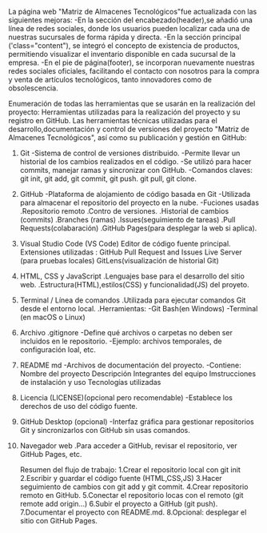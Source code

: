 La página web "Matriz de Almacenes Tecnológicos"fue actualizada con las siguientes mejoras:
-En la sección del encabezado(header),se añadió una línea de redes sociales, donde los usuarios pueden localizar cada una de nuestras sucursales de forma rápida y directa.
-En la sección principal ('class="content"), se integró el concepto de existencia de productos, permitiendo visualizar el inventario disponible en cada sucursal de la empresa.
-En el pie de página(footer), se incorporan nuevamente nuestras redes sociales oficiales, facilitando el contacto con nosotros para la compra y venta de artículos tecnológicos, tanto innovadores como de obsolescencia.

Enumeración de todas las herramientas que se usarán en la realización del proyecto:
Herramientas utilizadas para la realización del proyecto y su registro en GitHub.
Las herramientas técnicas utilizadas para el desarrollo,documentación y control de versiones del proyecto "Matriz de Almacenes Tecnológicos", así como su publicación y gestión en GitHub:
1. Git
-Sistema de control de versiones distribuido.
-Permite llevar un historial de los cambios realizados en el código.
-Se utilizó para hacer commits, manejar ramas y sincronizar con GitHub.
-Comandos claves: git init, git add, git commit, git push. git pull, git clone.
2. GitHub
 -Plataforma de alojamiento de código basada en Git
 -Utilizada para almacenar el repositorio del proyecto en la nube.
-Fuciones usadas
  .Repositorio remoto
  .Contro de versiones.
  .Historial de cambios (commits)
  .Branches (ramas)
  .Issues(seguimiento de tareas)
  .Pull Requests(colabaración)
  .GitHub Pages(para desplegar la web si aplica).
3. Visual Studio Code (VS Code)
  Editor de código fuente principal.
  Extensiones utilizadas :
   GitHub Pull Request and Issues
   Live Server (para pruebas locales)
   GitLens(visualización de historial Git)
4. HTML, CSS y JavaScript
  .Lenguajes base para el desarrollo del sitio web.
  .Estructura(HTML),estilos(CSS) y funcionalidad(JS) del proyeto.
5. Terminal / Línea de comandos
  .Utilizada para ejecutar comandos Git desde el entorno local.
  .Herramientas:
   -Git Bash(en Windows)
   -Terminal (en macOS o Linux)
6. Archivo .gitignore
   -Define qué archivos o carpetas no deben ser incluidos en le repositorio.
   -Ejemplo: archivos temporales, de configuración loal, etc.

7. README md
   -Archivos de documentación del proyecto.
   -Contiene:
     Nombre del proyecto
     Descripción
     Integrantes del equipo
     Imstrucciones de instalación y uso
     Tecnologías utilizadas
8. Licencia (LICENSE)(opcional pero recomendable)
    -Establece los derechos de uso del código fuente.

9. GitHub Desktop (opcional)
    -Interfaz gráfica para gestionar repositorios Git y sincronizarlos con GitHub sin usas comandos.
10. Navegador web
    .Para acceder a GitHub, revisar el repositorio, ver GitHub Pages, etc.



     Resumen del flujo de trabajo:
    1.Crear el repositorio local con git init
    2.Escribir y guardar el código fuente (HTML,CSS,JS)
    3.Hacer seguimiento de cambios con git add y git commit.
    4.Crear repositorio remoto en GitHub.
    5.Conectar el repositorio locas con el remoto (git remote  add origin...)
    6.Subir el proyecto a GitHub (git push).
    7.Documentar el proyecto con README.md.
    8.Opcional: desplegar el sitio con GitHub Pages.
    

           
        
        
      
      

